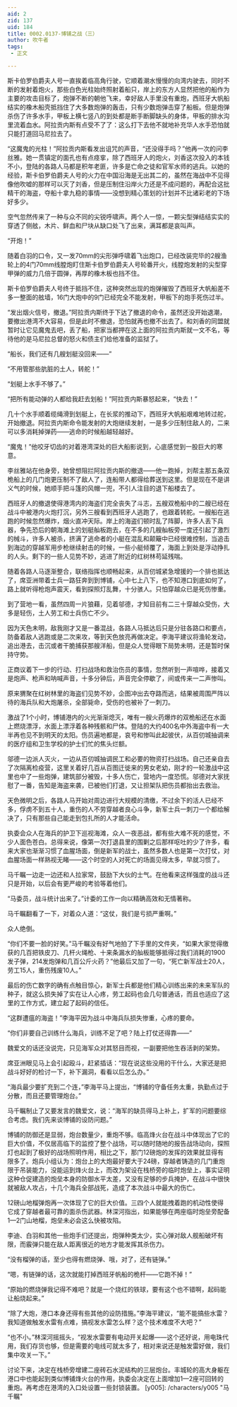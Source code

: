 ```yaml
---
aid: 2
zid: 137
uid: 184
title: 0002.0137-博铺之战（三）
author: 吹牛者
tags: 
 - 正文

---
```




  斯卡伯罗伯爵夫人号一直挨着临高角行驶，它顺着潮水慢慢的向湾内驶去，同时不断的发射着炮火，那些白色光柱始终照射着船只，岸上的东方人显然把他的船作为主要的攻击目标了，炮弹不断的朝他飞来，幸好敌人手里没有重炮，西班牙大帆船结实的橡木船壳抵挡住了大多数炮弹的轰击，只有少数炮弹击穿了船板。但是炮弹杀伤了许多水手，甲板上横七竖八的到处都是断手断脚缺头的身体，甲板的排水沟里流着血水。阿拉贡内斯有点受不了了：这么打下去他不就地补充华人水手恐怕就只能打道回马尼拉去了。

  “这魔鬼的光柱！”阿拉贡内斯看发出诅咒的声音，“还没得手吗？”他再一次的问李丝雅。她一贯镇定的面孔也有点痉挛，除了西班牙人的炮火，刘香这次投入的本钱不小，登陆的各路人马都是积年老匪，许多是亡命之徒和官军水师的逃兵。以她的经验，斯卡伯罗伯爵夫人号的火力在中国沿海是无出其二的，虽然在海战中不见得像他吹嘘的那样可以灭了刘香，但是压制住沿岸火力还是不成问题的，再配合这批精干的海盗，夺船十拿九稳的事情——没想到精心策划的计划并不比诸彩老的下场好多少。

  空气忽然传来了一种与众不同的尖锐呼啸声。两个人一惊，一颗尖型弹结结实实的穿透了侧舷，木片、鲜血和尸块从缺口处飞了出来，满耳都是哀叫声。

  “开炮！”

  随着白羽的口令，又一发70mm的尖形弹呼啸着飞出炮口，已经改装完毕的2艘渔轮上的4门70mm线膛炮盯住斯卡伯罗伯爵夫人号轮番开火，线膛炮发射的尖型穿甲弹的威力几倍于圆弹，再厚的橡木板也挡不住。

  斯卡伯罗伯爵夫人号终于抵挡不住，这种突然出现的炮弹摧毁了西班牙大帆船差不多一整面的舷墙，16门大炮中的9门已经完全不能发射，甲板下的炮手死伤过半。

  “发出烟火信号，撤退。”阿拉贡内斯终于下达了撤退的命令，虽然还没开始退潮，要撤出港湾不大容易，但是此时不撤退，恐怕就再也撤不出去了。和刘香的同盟就暂时让它见魔鬼去吧，丢了船，把家当都押在这上面的阿拉贡内斯就一文不名，等待他的是马尼拉总督的怒火和债主们给他准备的监狱了。

  “船长，我们还有几艘划艇没回来——”

  “不用管那些肮脏的土人，转舵！”

  “划艇上水手不够了。”

  “把所有能动弹的人都给我赶去划船！”阿拉贡内斯暴怒起来，“快去！”

  几十个水手顺着缆绳滑到划艇上，在长浆的推动下，西班牙大帆船艰难地转过舵，开始撤退。阿拉贡内斯命令能发射的大炮继续发射，一是多少压制住敌人的，二来可以多消耗掉弹药——逃命的时候船越轻越好。

  “魔鬼！”他咬牙切齿的对着港湾深处的巨大船影说到，心底感觉到一股巨大的寒意。

  李丝雅站在他身旁，她曾想阻拦阿拉贡内斯的撤退——他一跑掉，刘帮主那五条双桅船上的几门炮更压制不了敌人了，连船带人都得给葬送到这里。但是现在不是讲义气的时候，她顺手把斗篷的风帽一兜，不引人注目的退下船楼去了。

  西班牙人的撤退使得港湾内的海盗们完全丧失了斗志，五艘双桅船中的二艘已经在战斗中被港内火炮打沉，另外三艘看到西班牙人逃跑了，也跟着转舵。一艘船在逃跑的时候忽然爆炸，烟火直冲天际。岸上的海盗们顿时乱了阵脚，许多人丢下兵器，争先恐后的朝海滩上的划艇舢板跑去，在不多的几艘舢板旁一度还引起了激烈的械斗，许多人被杀，挤满了逃命者的小艇在混乱和颠簸中已经很难控制，当追击到海边的穿越军用步枪继续射击的时候，一些小艇倾覆了，海面上到处是浮动挣扎的人头。剩下的一些人见势不妙，逃进了附近的红树林苟延残喘。

  随着各路人马逐渐整合，联络指挥也顺畅起来，从百仞城紧急增援的一个排也抵达了，席亚洲带着士兵一路狂奔到到博铺，心中七上八下，也不知港口到底如何了，路上就听得枪炮声震天，看到探照灯乱舞，十分骇人。只怕穿越众已是死伤惨重。

  到了营地一看，虽然四周一片狼藉，见着邬德，才知目前有二三十穿越众受伤，大多是轻伤，土人劳工和士兵伤亡不少。

  因为天色未明，敌我刚才又是一番混战，各路人马抵达后只是分驻各路口和要点，防备着敌人逃跑或是二次来攻，等到天色放亮再做决定。李海平建议将渔轮发动，追出港去，击沉或者干脆捕获那艘洋船，但是众人觉得眼下局势未明，还是暂时保持守势。

  正商议着下一步的行动、打扫战场和救治伤员的事情，忽然听到一声喧哗，接着又是炮声、枪声和呐喊声音，十多分钟后，声音完全停歇了，间或传来一二声惨叫。

  原来猬聚在红树林里的海盗们见势不妙，企图冲出去夺路而逃，结果被周围严阵以待的海兵队和大炮屠杀，全部毙命，受伤的也被补了一刺刀。

  激战了1个小时，博铺港内的火光渐渐熄灭，唯有一艘火药爆炸的双桅船还在水面上燃烧漂浮，水面上漂浮着各种残骸和尸体。登陆的大约400名中外海盗中有一大半再也见不到明天的太阳。伤员遍地都是，哀号和惨叫此起彼伏，从百仞城抽调来的医疗组和卫生学校的护士们忙的焦头烂额。

  邬德一边派人灭火，一边从百仞城抽调民工和必要的物资打扫战场。自己还亲自去了次隔离检疫营，这里关着好几百从百图迁徙来的男女老幼，刚才的一轮激战中这里也中了一些炮弹，建筑部分被毁，十多人伤亡，营地内一度恐慌。邬德对大家抚慰了一番，告知是海盗来袭，已被他们打退，又让担架队把伤员都抬出去救治。

  天色微明之后，各路人马开始对周边进行大规模的清缴，不过余下的活人已经不多，俘虏不到五十人，重伤的人不劳穿越者良心斗争，新军士兵一刺刀一个都给解决了，只有那些自己能走到包扎所的人才能活命。

  执委会众人在海兵的护卫下巡视海滩，众人一夜恶战，都有些大难不死的感觉，不少人面色苍白。总得来说，像第一次打退县里的围剿之后那样呕吐的少了许多，看来大家也渐渐习惯了血腥场面，倒是新军的战士，虽然多数人也是第一次打仗，对血腥场面一样熟视无睹——这个时空的人对死亡的场面见得太多，早就习惯了。

  马千瞩一边走一边还和人拉家常，鼓励下大伙的士气。在他看来这样强度的战斗还只是开始，以后会有更严峻的考验等着他们。

  “马委员，战斗统计出来了。”计委的工作一向以精确高效和无情著称。

  马千瞩翻看了一下，对着众人道：“这仗，我们是亏损严重啊。”

  众人绝倒。

  “你们不要一脸的好笑。”马千瞩没有好气地拍了下手里的文件夹，“如果大家觉得缴获的几百把铁皮刀、几杆火绳枪、十来条漏水的舢板能够抵得过我们消耗的1900发子弹，214发炮弹和几百公斤火药？”他最后又加了一句，“死亡新军战士20人，劳工15人，重伤残废10人。”

  最后的伤亡数字的确有点触目惊心，新军士兵都是他们精心训练出来的未来军队的种子，就这么损失掉了实在让人心疼，劳工起码也会几句普通话，而且也适应了这里的工作方式，建立起了起码的信任。

  “这群遭瘟的海盗！”李海平因为战斗中海兵队损失惨重，心疼的要命。

  “你们非要自己训练什么海兵，训练不足了吧？陆上打仗还得靠——”

  魏爱文的话还没说完，只见海军众对其怒目而视，一副要把他生吞活剥的架势。

  席亚洲眼见马上会引起殴斗，赶紧插话：“现在说这些没用的干什么，大家还是把战斗好好的检讨一下，补下漏洞，看看以后怎么办。”

  “海兵最少要扩充到二个连，”李海平马上提出，“博铺的守备任务太重，执勤点过于分散，而且还要管理炮台。”

  马千瞩制止了又要发言的魏爱文，说：“海军的缺员得马上补上，扩军的问题要综合考虑。我们先来谈博铺的设防问题。”

  博铺的防御还是显弱，炮台数量少，重炮不够。临高烽火台在战斗中体现出了它的巨大价值，不仅居高临下的监控了整个战场，可以随时随地的报告战场动向，探照灯也起到了极好的战场照明作用，相比之下，那门12磅炮的发挥的效果就显得有限多了。炮兵小组认为：炮台上的大炮最好要大于24磅，穿越者铸造的几门重炮限于吊装能力，没能运到烽火台上，而改为架设在栈桥旁的临时炮垒上，事实证明这种仓促建造的炮垒本身的防御水平太差，又没有足够的步兵掩护，在战斗中很快就被敌人攻占，十几个海兵全部战死，造成了本次战斗中最大的伤亡。

  12磅山地榴弹炮再一次体现了它的巨大价值。三四个人就能拽着跑的机动性使得它成了穿越者最可靠的面杀伤武器。林深河指出，如果能够在两座临时炮垒旁配备1—2门山地榴，炮垒未必会这么快被攻陷。

  李迪、白羽和其他一些炮手们还提出，炮弹种类太少，实心弹对敌人舰船破坏有限，而霰弹只能在敌人距离很近的地方才能发挥其杀伤力。

  “没有榴弹的话，至少也得有燃烧弹、哦，对了，还有链弹。”

  “嗯，有链弹的话，这次就能打掉西班牙帆船的桅杆——它跑不掉！”

  “原始的燃烧弹我记得不难吧？就是一个烧红的铁球，要有这个也不错啊，起码能让船烧起来。”

  “除了大炮，港口本身还得有些其他的设防措施。”李海平建议，“能不能搞些水雷？我知道做触发水雷有点难，搞视发水雷怎么样？这个技术难度不大吧？”

  “也不小。”林深河摇摇头，“视发水雷要有电动开关起爆——这个还好说，用电珠代用，我们存货也够，但是需要的电线可就太多了，相对来说还是触发雷好做，我们集中攻关一下。”

  讨论下来，决定在栈桥旁增建二座砖石水泥结构的三层炮台。丰城轮的高大身躯在港口中也能起到类似博铺烽火台的作用，执委会决定在上面增加1—2座可回转的重炮。再考虑在港湾的入口处设置一些封锁装置。
[y005]: /characters/y005 "马千瞩"


